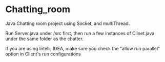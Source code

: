 # Chatting_room
 Java Chatting room project using Socket, and multiThread. 
 
 Run Server.java under /src first, then run a few instances of Clinet.java under the same folder as the chatter. 
 
 If you are using Intellij IDEA, make sure you check the "allow run parallel" option in Client's run configurations 
